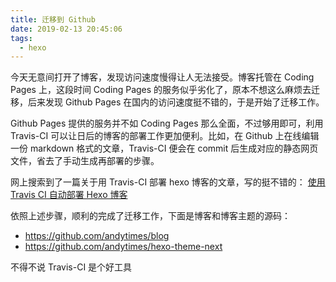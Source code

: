 ```yaml
---
title: 迁移到 Github
date: 2019-02-13 20:45:06
tags:
  - hexo
---
```


今天无意间打开了博客，发现访问速度慢得让人无法接受。博客托管在 Coding Pages 上，这段时间 Coding Pages 的服务似乎劣化了，原本不想这么麻烦去迁移，后来发现 Github Pages 在国内的访问速度挺不错的，于是开始了迁移工作。

<!--more-->

Github Pages 提供的服务并不如 Coding Pages 那么全面，不过够用即可，利用 Travis-CI 可以让日后的博客的部署工作更加便利。比如，在 Github 上在线编辑一份 markdown 格式的文章，Travis-CI 便会在 commit 后生成对应的静态网页文件，省去了手动生成再部署的步骤。

网上搜索到了一篇关于用 Travis-CI 部署 hexo 博客的文章，写的挺不错的： [使用 Travis CI 自动部署 Hexo 博客](https://blessing.studio/deploy-hexo-blog-automatically-with-travis-ci/)

依照上述步骤，顺利的完成了迁移工作，下面是博客和博客主题的源码：

 - https://github.com/andytimes/blog
 - https://github.com/andytimes/hexo-theme-next

不得不说 Travis-CI 是个好工具
